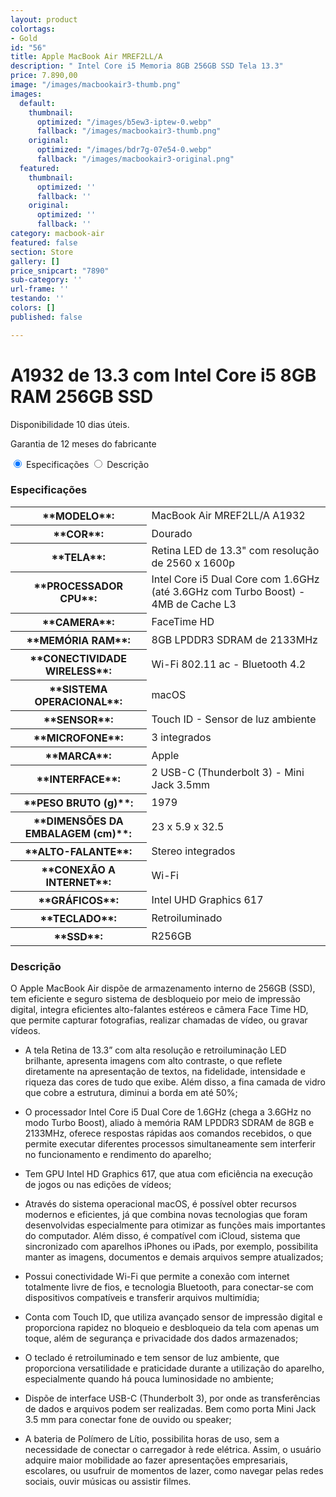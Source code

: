 ```yaml
---
layout: product
colortags:
- Gold
id: "56"
title: Apple MacBook Air MREF2LL/A
description: " Intel Core i5 Memoria 8GB 256GB SSD Tela 13.3"
price: 7.890,00
image: "/images/macbookair3-thumb.png"
images:
  default:
    thumbnail:
      optimized: "/images/b5ew3-iptew-0.webp"
      fallback: "/images/macbookair3-thumb.png"
    original:
      optimized: "/images/bdr7g-07e54-0.webp"
      fallback: "/images/macbookair3-original.png"
  featured:
    thumbnail:
      optimized: ''
      fallback: ''
    original:
      optimized: ''
      fallback: ''
category: macbook-air
featured: false
section: Store
gallery: []
price_snipcart: "7890"
sub-category: ''
url-frame: ''
testando: ''
colors: []
published: false

---
```

# A1932 de 13.3 com Intel Core i5 8GB RAM 256GB SSD

Disponibilidade 10 dias úteis.

Garantia de 12 meses do fabricante

<div class="container"> <input type="radio" id="tab1" name="tab" checked> <label for="tab1">Especificações</label> <input type="radio" id="tab2" name="tab"> <label for="tab2"><i class="fa fa-history"></i> Descrição</label> <div class="line"></div> <div class="content-container"> <div class="content" id="c1"> <h3>Especificações</h3> <p><table style="width:100%"> <tr> <th>**MODELO**:</th> <td>MacBook Air MREF2LL/A A1932</td> </tr> <tr> <th>**COR**:</th> <td>Dourado</td> </tr> <tr> <th>**TELA**:</th> <td>Retina LED de 13.3" com resolução de 2560 x 1600p</td> </tr>

<tr> <th>**PROCESSADOR CPU**:</th> <td>Intel Core i5 Dual Core com 1.6GHz (até 3.6GHz com Turbo Boost) - 4MB de Cache L3</td> </tr>

<tr> <th>**CAMERA**:</th> <td>FaceTime HD</td> </tr>

<tr> <th>**MEMÓRIA RAM**:</th> <td>8GB LPDDR3 SDRAM de 2133MHz</td> </tr>

<tr> <th>**CONECTIVIDADE WIRELESS**:</th> <td>Wi-Fi 802.11 ac - Bluetooth 4.2</td> </tr>

<tr> <th>**SISTEMA OPERACIONAL**:</th> <td>macOS</td> </tr>

<tr> <th>**SENSOR**:</th> <td>Touch ID - Sensor de luz ambiente</td> </tr>

<tr> <th>**MICROFONE**:</th> <td>3 integrados</td> </tr>

<tr> <th>**MARCA**:</th> <td>Apple</td> </tr>

<tr> <th>**INTERFACE**:</th> <td>2 USB-C (Thunderbolt 3) - Mini Jack 3.5mm</td> </tr>

<tr> <th>**PESO BRUTO (g)**:</th> <td>1979</td> </tr>

<tr> <th>**DIMENSÕES DA EMBALAGEM (cm)**:</th> <td>23 x 5.9 x 32.5</td> </tr>

<tr> <th>**ALTO-FALANTE**:</th> <td>Stereo integrados</td> </tr>

<tr> <th>**CONEXÃO A INTERNET**:</th> <td>Wi-Fi</td> </tr>

<tr> <th>**GRÁFICOS**:</th> <td>Intel UHD Graphics 617</td> </tr>

<tr> <th>**TECLADO**:</th> <td>Retroiluminado</td> </tr>

<tr> <th>**SSD**:</th> <td>R256GB</td> </tr> </table></p> </div> <div class="content" id="c2"> <h3>Descrição</h3> <p>O Apple MacBook Air dispõe de armazenamento interno de 256GB (SSD), tem eficiente e seguro sistema de desbloqueio por meio de impressão digital, integra eficientes alto-falantes estéreos e câmera Face Time HD, que permite capturar fotografias, realizar chamadas de vídeo, ou gravar vídeos.</p>
<p>

* A tela Retina de 13.3” com alta resolução e retroiluminação LED brilhante, apresenta imagens com alto contraste, o que reflete diretamente na apresentação de textos, na fidelidade, intensidade e riqueza das cores de tudo que exibe. Além disso, a fina camada de vidro que cobre a estrutura, diminui a borda em até 50%;</p>
  <p>
* O processador Intel Core i5 Dual Core de 1.6GHz (chega a 3.6GHz no modo Turbo Boost), aliado à memória RAM LPDDR3 SDRAM de 8GB e 2133MHz, oferece respostas rápidas aos comandos recebidos, o que permite executar diferentes processos simultaneamente sem interferir no funcionamento e rendimento do aparelho;</p>
  <p>
* Tem GPU Intel HD Graphics 617, que atua com eficiência na execução de jogos ou nas edições de vídeos;</p>
  <p>
* Através do sistema operacional macOS, é possível obter recursos modernos e eficientes, já que combina novas tecnologias que foram desenvolvidas especialmente para otimizar as funções mais importantes do computador. Além disso, é compatível com iCloud, sistema que sincronizado com aparelhos iPhones ou iPads, por exemplo, possibilita manter as imagens, documentos e demais arquivos sempre atualizados;</p>
  <p>
* Possui conectividade Wi-Fi que permite a conexão com internet totalmente livre de fios, e tecnologia Bluetooth, para conectar-se com dispositivos compatíveis e transferir arquivos multimídia;</p>
  <p>
* Conta com Touch ID, que utiliza avançado sensor de impressão digital e proporciona rapidez no bloqueio e desbloqueio da tela com apenas um toque, além de segurança e privacidade dos dados armazenados;</p>
  <p>
* O teclado é retroiluminado e tem sensor de luz ambiente, que proporciona versatilidade e praticidade durante a utilização do aparelho, especialmente quando há pouca luminosidade no ambiente;</p>
  <p>
* Dispõe de interface USB-C (Thunderbolt 3), por onde as transferências de dados e arquivos podem ser realizadas. Bem como porta Mini Jack 3.5 mm para conectar fone de ouvido ou speaker;</p>
  <p>
* A bateria de Polímero de Lítio, possibilita horas de uso, sem a necessidade de conectar o carregador à rede elétrica. Assim, o usuário adquire maior mobilidade ao fazer apresentações empresariais, escolares, ou usufruir de momentos de lazer, como navegar pelas redes sociais, ouvir músicas ou assistir filmes.</p> </div> </div> </div>